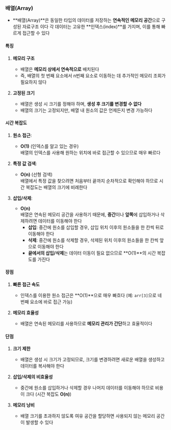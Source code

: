 ### 배열(Array)

- **배열(Array)**은 동일한 타입의 데이터를 저장하는 **연속적인 메모리 공간**으로 구성된 자료구조 이다
  각 데이터는 고유한 **인덱스(index)**를 가지며, 이를 통해 빠르게 접근할 수 있다

#### 특징

1. **메모리 구조**
   - 배열은 **메모리 상에서 연속적으로** 배치된다
   -  즉, 배열의 첫 번째 요소에서 n번째 요소로 이동하는 데 추가적인 메모리 조회가 필요하지 않다

2. **고정된 크기**
   - 배열은 생성 시 크기를 정해야 하며, **생성 후 크기를 변경할 수 없다**
   - 배열의 크기는 고정되지만, 배열 내 원소의 값은 언제든지 변경 가능하다

#### 시간 복잡도

1. **원소 접근**:  
   - **O(1)** (인덱스를 알고 있는 경우)  
     배열의 인덱스를 사용해 원하는 위치에 바로 접근할 수 있으므로 매우 빠르다

2. **특정 값 검색**:  
   - **O(n)** (선형 검색)  
     배열에서 특정 값을 찾으려면 처음부터 끝까지 순차적으로 확인해야 하므로 시간 복잡도는 배열의 크기에 비례한다

3. **삽입/삭제**:  
   - **O(n)**  
     배열은 연속된 메모리 공간을 사용하기 때문에, **중간**이나 **앞쪽**에 삽입하거나 삭제하려면 데이터를 이동해야 한다
     - **삽입**: 중간에 원소를 삽입할 경우, 삽입 위치 이후의 원소들을 한 칸씩 뒤로 이동해야 한다 
     - **삭제**: 중간에 원소를 삭제할 경우, 삭제된 위치 이후의 원소들을 한 칸씩 앞으로 이동해야 한다
     - **끝에서의 삽입/삭제**는 데이터 이동이 필요 없으므로 **O(1)**의 시간 복잡도를 가진다

#### 장점

1. **빠른 접근 속도**
   - 인덱스를 이용한 원소 접근은 **O(1)**으로 매우 빠흐다
     (예: `arr[3]`으로 네 번째 요소에 바로 접근 가능)

2. **메모리 효율성**
   - 배열은 연속된 메모리를 사용하므로 **메모리 관리가 간단**하고 효율적이다

#### 단점

1. **크기 제한**
   - 배열은 생성 시 크기가 고정되므로, 크기를 변경하려면 새로운 배열을 생성하고 데이터를 복사해야 한다

2. **삽입/삭제의 비효율성**
   - 중간에 원소를 삽입하거나 삭제할 경우 나머지 데이터를 이동해야 하므로 비용이 크다
     (시간 복잡도 **O(n)**)

3. **메모리 낭비**
   - 배열 크기를 초과하지 않도록 여유 공간을 할당하면 사용되지 않는 메모리 공간이 발생할 수 있다
